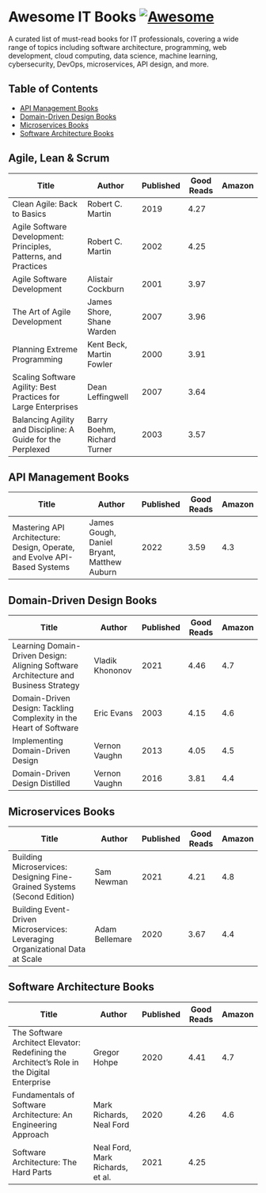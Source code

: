 # Awesome IT Books [![Awesome](https://awesome.re/badge.svg)](https://awesome.re)
A curated list of must-read books for IT professionals, covering a wide range of topics including software architecture, programming, web development, cloud computing, data science, machine learning, cybersecurity, DevOps, microservices, API design, and more.

## Table of Contents
  - [API Management Books](#api-management-books)
  - [Domain-Driven Design Books](#domain-driven-design-books)  
  - [Microservices Books](#microservices-books)
  - [Software Architecture Books](#software-architecture-books)


## Agile, Lean & Scrum

| Title                                                                     | Author                                     | Published | Good Reads | Amazon |
| ------------------------------------------------------------------------- | -------------------------------------------| --------- | ---------- | ------ |
| Clean Agile: Back to Basics | Robert C. Martin | 2019      | 4.27 |   |
| Agile Software Development: Principles, Patterns, and Practices | Robert C. Martin | 2002 | 4.25 |  |
| Agile Software Development | Alistair Cockburn | 2001 | 3.97 |  |
| The Art of Agile Development | James Shore, Shane Warden | 2007 | 3.96 |  |
| Planning Extreme Programming | Kent Beck, Martin Fowler | 2000 | 3.91 |  |
| Scaling Software Agility: Best Practices for Large Enterprises | Dean Leffingwell | 2007 | 3.64 |  |
| Balancing Agility and Discipline: A Guide for the Perplexed | Barry Boehm, Richard Turner | 2003 | 3.57 |  |


## API Management Books

| Title                                                                     | Author                                     | Published | Good Reads | Amazon |
| ------------------------------------------------------------------------- | -------------------------------------------| --------- | ---------- | ------ |
| Mastering API Architecture: Design, Operate, and Evolve API-Based Systems | James Gough, Daniel Bryant, Matthew Auburn | 2022      | 3.59       | 4.3    |


## Domain-Driven Design Books

| Title                                                                     | Author                                     | Published | Good Reads | Amazon |
| ------------------------------------------------------------------------- | -------------------------------------------| --------- | ---------- | ------ |
| Learning Domain-Driven Design: Aligning Software Architecture and Business Strategy | Vladik Khononov | 2021           | 4.46                | 4.7             |
| Domain-Driven Design: Tackling Complexity in the Heart of Software                  | Eric Evans      | 2003           | 4.15                | 4.6             |
| Implementing Domain-Driven Design                                                   | Vernon Vaughn   | 2013           | 4.05                | 4.5             |
| Domain-Driven Design Distilled                                                      | Vernon Vaughn   | 2016           | 3.81                | 4.4             |



## Microservices Books

| Title                                                                     | Author                                     | Published | Good Reads | Amazon |
| ------------------------------------------------------------------------- | -------------------------------------------| --------- | ---------- | ------ |
| Building Microservices: Designing Fine-Grained Systems (Second Edition)      | Sam Newman     | 2021 | 4.21 | 4.8 |
| Building Event-Driven Microservices: Leveraging Organizational Data at Scale | Adam Bellemare | 2020 | 3.67 | 4.4 |


## Software Architecture Books

| Title                                                                     | Author                                            | Published | Good Reads | Amazon |
| ------------------------------------------------------------------------- | --------------------------------------------------| --------- | ---------- | ------ |
| The Software Architect Elevator: Redefining the Architect’s Role in the Digital Enterprise | Gregor Hohpe                     | 2020           | 4.41  | 4.7    |
| Fundamentals of Software Architecture: An Engineering Approach                             | Mark Richards, Neal Ford         | 2020           | 4.26  | 4.6    |
| Software Architecture: The Hard Parts                                                      | Neal Ford, Mark Richards, et al. | 2021           | 4.25  | |4.5   |

